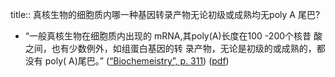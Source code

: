title:: 真核生物的细胞质内哪一种基因转录产物无论初级或成熟均无poly A 尾巴?

- “一般真核生物在细胞质内出现的 mRNA,其poly(A)长度在100 -200个核昔 酸之间，也有少数例外，如组蛋白基因的转 录产物，无论是初级的或成熟的，都没有 poly( A)尾巴。” ([“Biochemeistry”, p. 311](zotero://select/library/items/5LP9YZZU)) ([pdf](zotero://open-pdf/library/items/2MLGCVRM?page=311&annotation=QGQ5P2UC))